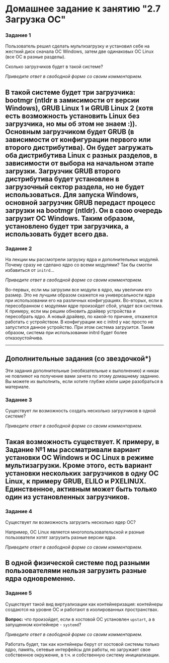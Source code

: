 # Домашнее задание к занятию "2.7 Загрузка ОС"

### Задание 1

Пользователь решил сделать мультизагрузку и установил себе на жесткий диск сначала ОС Windows, затем две одинаковых ОС Linux (все ОС в разные разделы). 

Сколько загрузчиков будет в такой системе?

*Приведите ответ в свободной форме со своим комментарием.*

В такой системе будет три загрузчика: bootmgr (ntldr в замисимости от версии Windows), GRUB Linux 1 и GRUB Linux 2 (хотя есть возможность установить Linux без загрузчика, но мы об этом не знаем :)). Основным загрузчиком будет GRUB (в зависимости от конфигурации первого или второго дистрибутива). Он будет загружать оба дистрибутива Linux с разных разделов, в зависимости от выбора на начальном этапе загрузки. Загрузчик GRUB второго дистрибутива будет установлен в загрузочный сектор раздела, но не будет использоваться. Для запуска Windows, основной загрузчик GRUB передаст процесс загрузки на bootmgr (ntldr). Он в свою очередь загрузит ОС Windows. Таким образом, установлено будет три загрузчика, а использовать будет всего два.
---

### Задание 2

На лекции мы рассмотрели загрузку ядра и дополнительных модулей. Почему сразу не сделано ядро со всеми модулями? Так бы смогли избавиться от `initrd`...

*Приведите ответ в свободной форме со своим комментарием.*

Во-первых, если мы загрузим все модули в ядро, мы увеличим его размер. Это не лучшим образом скажется на универсальности ядра при использовании его на различных конфигурациях. Во-вторых, если в пересобранном с модулями ядре произойдет сбой, упадет вся система. К примеру, если мы решим обновить драйвер устройства и пересобрать ядро. А новый драйвер, по какой-то причине, откажется работать с устройством. В конфигурации же с initrd у нас просто не запустится данное устройство. При этом система загрузится. Таким образом, система при использовании initrd будет более отказоустойчива.

---

## Дополнительные задания (со звездочкой*)
Эти задания дополнительные (необязательные к выполнению) и никак не повлияют на получение вами зачета по этому домашнему заданию. Вы можете их выполнить, если хотите глубже и/или шире разобраться в материале.

### Задание 3

Существует ли возможность создать несколько загрузчиков в одной системе?

*Приведите ответ в свободной форме со своим комментарием.*

Такая возможность существует. К примеру, в Задание №1 мы рассматривали вариант установки ОС Windows и ОС Linux в режиме мультизагрузки. Кроме этого, есть вариант установки нескольких загрузчиков в одну ОС Linux, к примеру GRUB, ELILO и PXELINUX. Единственное, активным может быть только один из установленных загрузчиков.
---

### Задание 4

Существует ли возможность загрузить несколько ядер ОС?

Например, ОС Linux является многопользовательской и разные пользователи хотят загрузить разные версии ядра.

*Приведите ответ в свободной форме со своим комментарием.*

В одной физической системе под разными пользователями нельзя загрузить разные ядра одновременно.
------

### Задание 5

Существует такой вид виртуализации как контейнеризация: контейнеры создаются на уровне ОС и работают в изолированных пространствах.

**Вопрос:** что произойдет, если в хостовой ОС установлен `upstart`, а в запущенном контейнере - `systemd`?

*Приведите ответ в свободной форме со своим комментарием.*

Работать будет, так как контейнеры берут от хостовой системы только ядро, память, сетевые интерфейсы для работы, но загружает свое собственное окружение, в т.ч. и собственную систему инициализации.